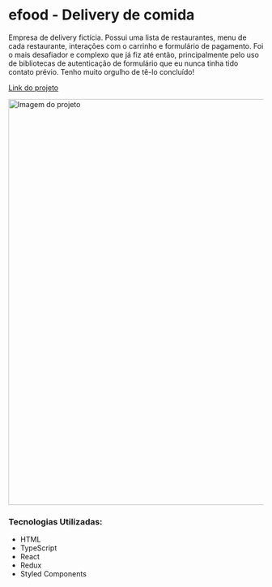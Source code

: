 # efood - Delivery de comida

Empresa de delivery fictícia. Possui uma lista de restaurantes, menu de cada restaurante, interações com o carrinho e formulário de pagamento. Foi o mais desafiador e complexo que já fiz até então, principalmente pelo uso de bibliotecas de autenticação de formulário que eu nunca tinha tido contato prévio. Tenho muito orgulho de tê-lo concluído!

[Link do projeto](https://efood-seven-theta.vercel.app/)

<img src="https://i.ibb.co/t4dJ66y/efood.png" alt="Imagem do projeto" width="800"/>

### Tecnologias Utilizadas:
- HTML
- TypeScript
- React
- Redux
- Styled Components
